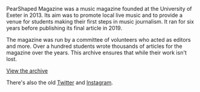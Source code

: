 PearShaped Magazine was a music magazine founded at the University of Exeter in 2013. Its aim was to promote local live music and to provide a venue for students making their first steps in music journalism. It ran for six years before publishing its final article in 2019.

The magazine was run by a committee of volunteers who acted as editors and more. Over a hundred students wrote thousands of articles for the magazine over the years. This archive ensures that while their work isn't lost.

[View the archive](/article)

There's also the old [Twitter](https://twitter.com/PearShapedExe) and [Instagram](https://www.instagram.com/pearshapedexeter/).
